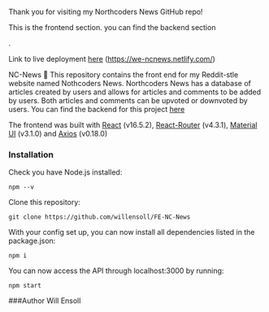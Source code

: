 Thank you for visiting my Northcoders News GitHub repo!

This is the frontend section. you can find the backend section 

.

Link to live deployment [here](https://we-ncnews.netlify.com/) (https://we-ncnews.netlify.com/)


NC-News 📰
This repository contains the front end for my Reddit-stle website named Nothcoders News. Northcoders News has a database of articles created by users and allows for articles and comments to be added by users. Both articles and comments can be upvoted or downvoted by users. You can find the backend for this project [here](https://github.com/willensoll/BE-NC-News)

The frontend was built with [React](https://reactjs.org/) (v16.5.2), [React-Router](https://reacttraining.com/react-router/) (v4.3.1), [Material UI](https://material-ui.com/) (v3.1.0) and [Axios](https://github.com/axios/axios) (v0.18.0)

### Installation
Check you have Node.js installed:

`npm --v`

Clone this repository:

`git clone https://github.com/willensoll/FE-NC-News`

With your config set up, you can now install all dependencies listed in the package.json:

`npm i`


You can now access the API through localhost:3000 by running:

`npm start`

###Author
Will Ensoll

